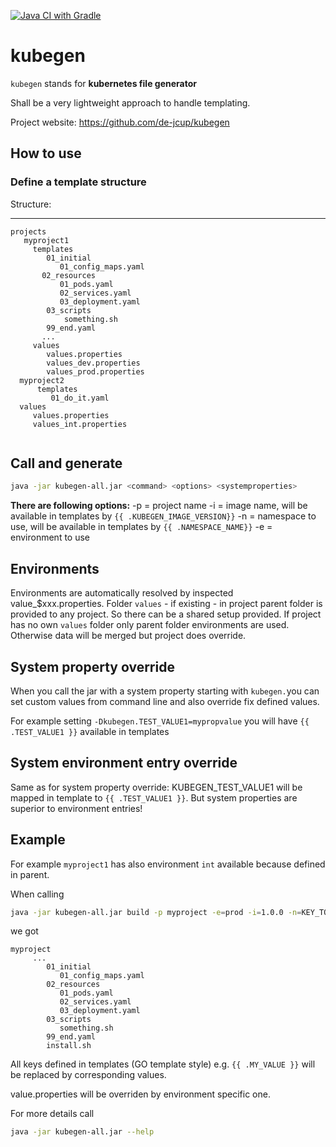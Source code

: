 [![Java CI with Gradle](https://github.com/de-jcup/kubegen/actions/workflows/gradle.yml/badge.svg)](https://github.com/de-jcup/kubegen/actions/workflows/gradle.yml)

# kubegen

`kubegen` stands for **kubernetes file generator**

Shall be a very lightweight approach to handle templating.

Project website: https://github.com/de-jcup/kubegen

## How to use

### Define a template structure

Structure:

----
```
projects
   myproject1
     templates
        01_initial
           01_config_maps.yaml
       02_resources
           01_pods.yaml
           02_services.yaml
           03_deployment.yaml
        03_scripts
            something.sh
        99_end.yaml
       ...
     values
        values.properties
        values_dev.properties
        values_prod.properties
  myproject2
      templates
         01_do_it.yaml
  values
     values.properties
     values_int.properties
   
```


## Call and generate 

```bash
java -jar kubegen-all.jar <command> <options> <systemproperties>
```

**There are following options:**
-p = project name
-i = image name, will be available in templates by `{{ .KUBEGEN_IMAGE_VERSION}}`
-n = namespace to use, will be available in templates by `{{ .NAMESPACE_NAME}}`
-e = environment to use

## Environments
Environments are automatically resolved by inspected value_$xxx.properties. Folder `values` - if existing -  in project parent folder is provided to
any project. So there can be a shared setup provided. If project has no own `values` folder only parent folder environments are used. Otherwise 
data will be merged but project does override.  

## System property override
When you call the jar with a system property starting with `kubegen.`you can set custom values from command line and also override fix defined values.

For example setting `-Dkubegen.TEST_VALUE1=mypropvalue` you will have `{{ .TEST_VALUE1 }}` available in templates

## System environment entry override
Same as for system property override: KUBEGEN_TEST_VALUE1 will be mapped in template to `{{ .TEST_VALUE1 }}`.
But system properties are superior to environment entries!

## Example
For example `myproject1` has also environment `int` available because defined in parent.

When calling

```bash
java -jar kubegen-all.jar build -p myproject -e=prod -i=1.0.0 -n=KEY_TO_DEFINE_NAMESPACE
```
we got 

```
myproject
     ...
        01_initial
           01_config_maps.yaml
        02_resources
           01_pods.yaml
           02_services.yaml
           03_deployment.yaml
        03_scripts
           something.sh
        99_end.yaml
        install.sh
```

All keys defined in templates (GO template style) e.g. `{{ .MY_VALUE }}` will be replaced by corresponding values.

value.properties will be overriden by environment specific one.

For more details call

```bash
java -jar kubegen-all.jar --help
```
